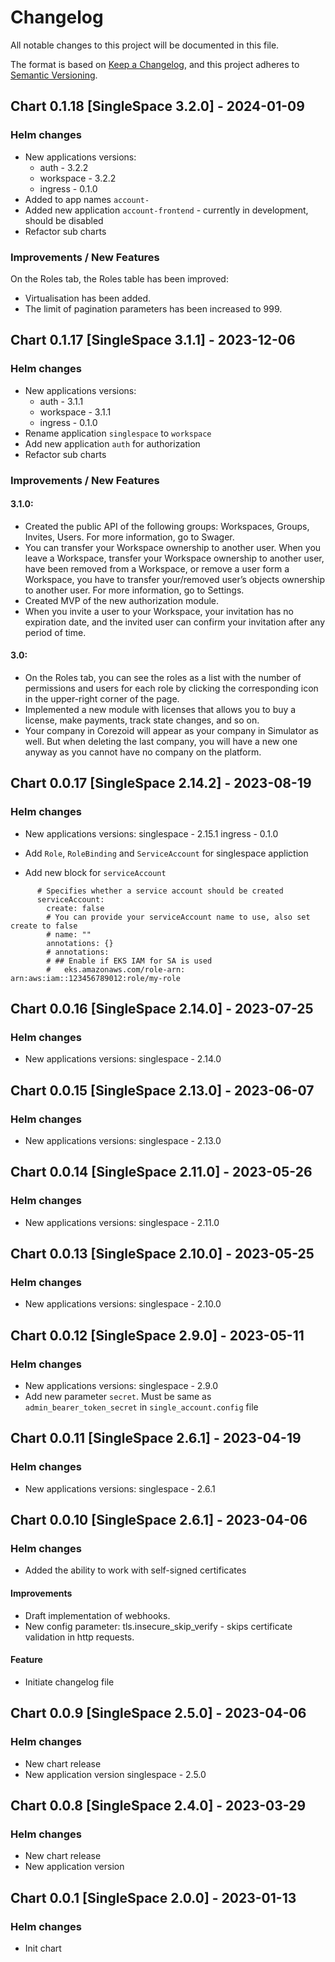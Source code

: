# Changelog

All notable changes to this project will be documented in this file.

The format is based on [Keep a Changelog](https://keepachangelog.com/en/1.0.0/),
and this project adheres to [Semantic Versioning](https://semver.org/spec/v2.0.0.html).

## Chart 0.1.18 [SingleSpace 3.2.0] - 2024-01-09
### Helm changes
- New applications versions:
  - auth - 3.2.2
  - workspace - 3.2.2
  - ingress - 0.1.0
- Added to app names `account-`
- Added new application `account-frontend` - currently in development, should be disabled
- Refactor sub charts

### Improvements / New Features

On the Roles tab, the Roles table has been improved:
- Virtualisation has been added.
- The limit of pagination parameters has been increased to 999.


## Chart 0.1.17 [SingleSpace 3.1.1] - 2023-12-06
### Helm changes
- New applications versions:
   - auth - 3.1.1
   - workspace - 3.1.1
   - ingress - 0.1.0
- Rename application `singlespace` to `workspace`
- Add new application `auth` for authorization
- Refactor sub charts

### Improvements / New Features

#### 3.1.0:
- Created the public API of the following groups: Workspaces, Groups, Invites, Users. For more information, go to Swager.
- You can transfer your Workspace ownership to another user. When you leave a Workspace, transfer your Workspace ownership to another user, have been removed from a Workspace, or remove a user form a Workspace, you have to transfer your/removed user’s objects ownership to another user. For more information, go to Settings.
- Created MVP of the new authorization module.
- When you invite a user to your Workspace, your invitation has no expiration date, and the invited user can confirm your invitation after any period of time.

#### 3.0:
- On the Roles tab, you can see the roles as a list with the number of permissions and users for each role by clicking the corresponding icon in the upper-right corner of the page.
- Implemented a new module with licenses that allows you to buy a license, make payments, track state changes, and so on.
- Your company in Corezoid will appear as your company in Simulator as well. But when deleting the last company, you will have a new one anyway as you cannot have no company on the platform.



## Chart 0.0.17 [SingleSpace 2.14.2] - 2023-08-19
### Helm changes
- New applications versions:
    singlespace - 2.15.1
    ingress - 0.1.0

- Add `Role`, `RoleBinding` and `ServiceAccount` for singlespace appliction
- Add new block for `serviceAccount`

```
      # Specifies whether a service account should be created
      serviceAccount:
        create: false
        # You can provide your serviceAccount name to use, also set create to false
        # name: ""
        annotations: {}
        # annotations:
        # ## Enable if EKS IAM for SA is used
        #   eks.amazonaws.com/role-arn: arn:aws:iam::123456789012:role/my-role
```

## Chart 0.0.16 [SingleSpace 2.14.0] - 2023-07-25
### Helm changes
- New applications versions:
    singlespace - 2.14.0


## Chart 0.0.15 [SingleSpace 2.13.0] - 2023-06-07
### Helm changes
- New applications versions:
    singlespace - 2.13.0


## Chart 0.0.14 [SingleSpace 2.11.0] - 2023-05-26
### Helm changes
- New applications versions:
    singlespace - 2.11.0


## Chart 0.0.13 [SingleSpace 2.10.0] - 2023-05-25
### Helm changes
- New applications versions:
    singlespace - 2.10.0


## Chart 0.0.12 [SingleSpace 2.9.0] - 2023-05-11
### Helm changes
- New applications versions:
    singlespace - 2.9.0
- Add new parameter `secret`. Must be same as `admin_bearer_token_secret` in `single_account.config` file


## Chart 0.0.11 [SingleSpace 2.6.1] - 2023-04-19
### Helm changes
- New applications versions:
    singlespace - 2.6.1


## Chart 0.0.10 [SingleSpace 2.6.1] - 2023-04-06
### Helm changes

- Аdded the ability to work with self-signed certificates

#### Improvements

- Draft implementation of webhooks.
- New config parameter: tls.insecure_skip_verify - skips certificate validation in http requests.

#### Feature

- Initiate changelog file


## Chart 0.0.9 [SingleSpace 2.5.0] - 2023-04-06
### Helm changes

- New chart release
- New application version
    singlespace - 2.5.0


## Chart 0.0.8 [SingleSpace 2.4.0] - 2023-03-29
### Helm changes

- New chart release
- New application version


## Chart 0.0.1 [SingleSpace 2.0.0] - 2023-01-13
### Helm changes

- Init chart
